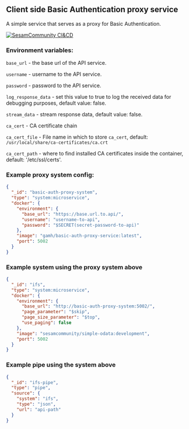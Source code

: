 ## Client side Basic Authentication proxy service

A simple service that serves as a proxy for Basic Authentication.

[![SesamCommunity CI&CD](https://github.com/sesam-community/basic-auth-proxy-service/actions/workflows/sesam-community-ci-cd.yml/badge.svg)](https://github.com/sesam-community/basic-auth-proxy-service/actions/workflows/sesam-community-ci-cd.yml)

### Environment variables:

`base_url` - the base url of the API service.

`username` - username to the API service.

`password` - password to the API service.

`log_response_data` - set this value to true to log the received data for debugging purposes, default value: false.

`stream_data` - stream response data, default value: false.

`ca_cert` - CA certificate chain

`ca_cert_file` - File name in which to store `ca_cert`, default: `/usr/local/share/ca-certificates/ca.crt`

`ca_cert_path` - where to find installed CA certificates inside the container, default: '/etc/ssl/certs'.

### Example proxy system config:

```json
{
  "_id": "basic-auth-proxy-system",
  "type": "system:microservice",
  "docker": {
    "environment": {
      "base_url": "https://base.url.to.api/",
      "username": "username-to-api",
      "password": "$SECRET(secret-password-to-api)"
    },
    "image": "gamh/basic-auth-proxy-service:latest",
    "port": 5002
  }
}

```

### Example system using the proxy system above

```json
{
  "_id": "ifs",
  "type": "system:microservice",
  "docker": {
    "environment": {
      "base_url": "http://basic-auth-proxy-system:5002/",
      "page_parameter": "$skip",
      "page_size_parameter": "$top",
      "use_paging": false
    },
    "image": "sesamcommunity/simple-odata:development",
    "port": 5002
  }
}
```

### Example pipe using the system above

```json
{
  "_id": "ifs-pipe",
  "type": "pipe",
  "source": {
    "system": "ifs",
    "type": "json",
    "url": "api-path"
  }
}

```

